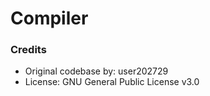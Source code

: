 # Compiler

### Credits
- Original codebase by: user202729
- License: GNU General Public License v3.0